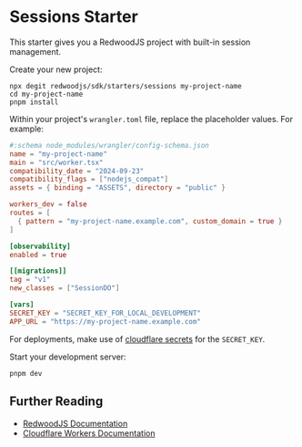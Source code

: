 # Sessions Starter

This starter gives you a RedwoodJS project with built-in session management.

Create your new project:

```shell
npx degit redwoodjs/sdk/starters/sessions my-project-name
cd my-project-name
pnpm install
```

Within your project's `wrangler.toml` file, replace the placeholder values. For example:

```toml
#:schema node_modules/wrangler/config-schema.json
name = "my-project-name"
main = "src/worker.tsx"
compatibility_date = "2024-09-23"
compatibility_flags = ["nodejs_compat"]
assets = { binding = "ASSETS", directory = "public" }

workers_dev = false
routes = [
  { pattern = "my-project-name.example.com", custom_domain = true }
]

[observability]
enabled = true

[[migrations]]
tag = "v1"
new_classes = ["SessionDO"]

[vars]
SECRET_KEY = "SECRET_KEY_FOR_LOCAL_DEVELOPMENT"
APP_URL = "https://my-project-name.example.com"
```

For deployments, make use of [cloudflare secrets](https://developers.cloudflare.com/workers/configuration/secrets/) for the `SECRET_KEY`.

Start your development server:

```shell
pnpm dev
```

## Further Reading

- [RedwoodJS Documentation](https://redwoodjs.com)
- [Cloudflare Workers Documentation](https://developers.cloudflare.com/workers)
